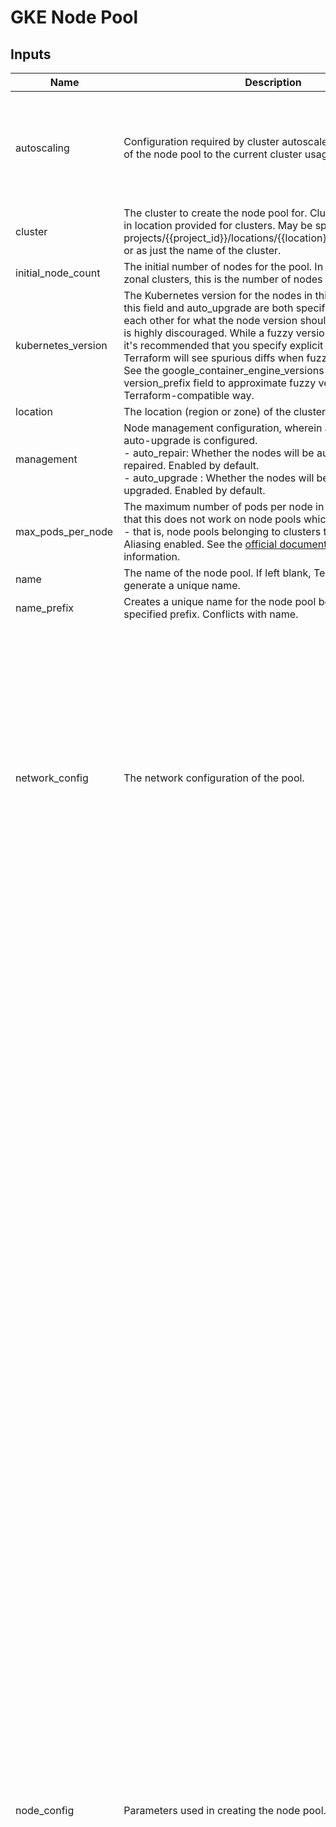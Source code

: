 # GKE Node Pool


<!-- BEGINNING OF PRE-COMMIT-TERRAFORM DOCS HOOK -->
## Inputs

| Name | Description | Type | Default | Required |
|------|-------------|------|---------|:--------:|
| autoscaling | Configuration required by cluster autoscaler to adjust the size of the node pool to the current cluster usage. | <pre>object({<br>    min_node_count       = optional(number)<br>    max_node_count       = optional(number)<br>    total_min_node_count = optional(number)<br>    total_max_node_count = optional(number)<br>    location_policy      = optional(string)<br>  })</pre> | <pre>{<br>  "max_node_count": 100,<br>  "min_node_count": 1<br>}</pre> | no |
| cluster | The cluster to create the node pool for. Cluster must be present in location provided for clusters. May be specified in the format projects/{{project\_id}}/locations/{{location}}/clusters/{{cluster}} or as just the name of the cluster. | `string` | n/a | yes |
| initial\_node\_count | The initial number of nodes for the pool. In regional or multi-zonal clusters, this is the number of nodes per zone. | `number` | `null` | no |
| kubernetes\_version | The Kubernetes version for the nodes in this pool. Note that if this field and auto\_upgrade are both specified, they will fight each other for what the node version should be, so setting both is highly discouraged. While a fuzzy version can be specified, it's recommended that you specify explicit versions as Terraform will see spurious diffs when fuzzy versions are used. See the google\_container\_engine\_versions data source's version\_prefix field to approximate fuzzy versions in a Terraform-compatible way. | `string` | `null` | no |
| location | The location (region or zone) of the cluster. | `string` | `null` | no |
| management | Node management configuration, wherein auto-repair and auto-upgrade is configured.<br>  - auto\_repair: Whether the nodes will be automatically repaired. Enabled by default.<br>  - auto\_upgrade : Whether the nodes will be automatically upgraded. Enabled by default. | <pre>object({<br>    auto_repair  = optional(bool)<br>    auto_upgrade = optional(bool)<br>  })</pre> | <pre>{<br>  "auto_repair": true,<br>  "auto_upgrade": true<br>}</pre> | no |
| max\_pods\_per\_node | The maximum number of pods per node in this node pool. Note that this does not work on node pools which are 'route-based' - that is, node pools belonging to clusters that do not have IP Aliasing enabled. See the [official documentation](https://cloud.google.com/kubernetes-engine/docs/how-to/flexible-pod-cidr) for more information. | `number` | `null` | no |
| name | The name of the node pool. If left blank, Terraform will auto-generate a unique name. | `string` | `null` | no |
| name\_prefix | Creates a unique name for the node pool beginning with the specified prefix. Conflicts with name. | `string` | `null` | no |
| network\_config | The network configuration of the pool. | <pre>object({<br>    create_pod_range     = optional(bool)<br>    enable_private_nodes = optional(bool)<br>    pod_ipv4_cidr_block  = optional(string)<br>    pod_range            = optional(string)<br>    additional_node_network_configs = optional(object({<br>      network    = string<br>      subnetwork = string<br>    }))<br>    additional_pod_network_configs = optional(object({<br>      subnetwork          = string<br>      secondary_pod_range = string<br>      max_pods_per_node   = number<br>    }))<br>    pod_cidr_overprovision_config = optional(object({<br>      disabled = bool<br>    }))<br>    network_performance_config = optional(object({<br>      total_egress_bandwidth_tier = string<br>    }))<br>  })</pre> | `null` | no |
| node\_config | Parameters used in creating the node pool. | <pre>object({<br>    confidential_nodes = optional(object({<br>      enabled = bool<br>    }))<br>    disk_size_gb                = optional(number)<br>    disk_type                   = optional(string)<br>    enable_confidential_storage = optional(bool)<br>    local_ssd_encryption_mode   = optional(string)<br>    ephemeral_storage_config = optional(object({<br>      local_ssd_count = number<br>    }))<br>    ephemeral_storage_local_ssd_config = optional(object({<br>      local_ssd_count  = number<br>      data_cache_count = optional(number)<br>    }))<br>    fast_socket = optional(object({<br>      enabled = bool<br>    }))<br>    local_nvme_ssd_block_config = optional(object({<br>      local_ssd_count = number<br>    }))<br>    logging_variant = optional(string)<br>    secondary_boot_disks = optional(object({<br>      disk_image = string<br>      mode       = optional(string)<br>    }))<br>    gcfs_config = optional(object({<br>      enabled = bool<br>    }))<br>    gvnic = optional(object({<br>      enabled = bool<br>    }))<br>    guest_accelerator = optional(object({<br>      type  = string<br>      count = number<br>      gpu_driver_installation_config = optional(object({<br>        gpu_driver_version = string<br>      }))<br>      gpu_partition_size = optional(string)<br>      gpu_sharing_config = optional(object({<br>        gpu_sharing_strategy       = string<br>        max_shared_clients_per_gpu = number<br>      }))<br>    }))<br>    image_type       = optional(string)<br>    labels           = optional(map(string))<br>    resource_labels  = optional(map(string))<br>    max_run_duration = optional(string)<br>    flex_start       = optional(bool)<br>    local_ssd_count  = optional(number)<br>    machine_type     = optional(string)<br>    metadata         = optional(map(string))<br>    min_cpu_platform = optional(string)<br>    oauth_scopes     = optional(list(string))<br>    preemptible      = optional(bool)<br>    reservation_affinity = optional(object({<br>      consume_reservation_type = string<br>      key                      = optional(string)<br>      values                   = optional(list(string))<br>    }))<br>    spot = optional(bool)<br>    sandbox_config = optional(object({<br>      sandbox_type = string<br>    }))<br>    boot_disk_kms_key = optional(string)<br>    service_account   = string<br>    shielded_instance_config = optional(object({<br>      enable_secure_boot          = optional(bool)<br>      enable_integrity_monitoring = optional(bool)<br>    }))<br>    storage_pools         = optional(list(string))<br>    tags                  = optional(list(string))<br>    resource_manager_tags = optional(map(string))<br>    taint = optional(list(object({<br>      key    = string<br>      value  = string<br>      effect = string<br>    })))<br>    workload_metadata_config = optional(object({<br>      mode = optional(string)<br>    }))<br>    kubelet_config = optional(object({<br>      cpu_manager_policy                     = optional(string)<br>      cpu_cfs_quota                          = optional(bool)<br>      cpu_cfs_quota_period                   = optional(string)<br>      insecure_kubelet_readonly_port_enabled = optional(bool)<br>      pod_pids_limit                         = optional(number)<br>      container_log_max_size                 = optional(string)<br>      container_log_max_files                = optional(number)<br>      image_gc_low_threshold_percent         = optional(number)<br>      image_gc_high_threshold_percent        = optional(number)<br>      image_minimum_gc_age                   = optional(string)<br>      allowed_unsafe_sysctls                 = optional(list(string))<br>    }))<br>    linux_node_config = optional(object({<br>      sysctls     = optional(map(string))<br>      cgroup_mode = optional(string)<br>      hugepages_config = optional(object({<br>        hugepage_size_2m = optional(number)<br>        hugepage_size_1g = optional(number)<br>      }))<br>    }))<br>    windows_node_config = optional(object({<br>      osversion = string<br>    }))<br>    containerd_config = optional(object({<br>      private_registry_access_config = optional(object({<br>        enabled = bool<br>        certificate_authority_domain_config = optional(object({<br>          fqdns = list(string)<br>          gcp_secret_manager_certificate_config = object({<br>            secret_uri = string<br>          })<br>        }))<br>      }))<br>    }))<br>    node_group = optional(string)<br>    sole_tenant_config = optional(object({<br>      node_affinity = optional(object({<br>        key      = string<br>        operator = string<br>        values   = list(string)<br>      }))<br>    }))<br>  })</pre> | n/a | yes |
| node\_count | The number of nodes per instance group. This field can be used to update the number of nodes per instance group but should not be used alongside autoscaling. | `number` | `1` | no |
| node\_locations | The list of zones in which the node pool's nodes should be located. Nodes must be in the region of their regional cluster or in the same region as their cluster's zone for zonal clusters. If unspecified, the cluster-level node\_locations will be used. Note: node\_locations will not revert to the cluster's default set of zones upon being unset. You must manually reconcile the list of zones with your cluster. | `list(string)` | `null` | no |
| placement\_policy | Specifies a custom placement policy for the nodes.<br>    - type: The type of the policy. Supports a single value: COMPACT. Specifying COMPACT placement policy type places node pool's nodes in a closer physical proximity in order to reduce network latency between nodes.<br>    - policy\_name: If set, refers to the name of a custom resource policy supplied by the user. The resource policy must be in the same project and region as the node pool. If not found, InvalidArgument error is returned.<br>    - tpu\_topology: The TPU topology like "2x4" or "2x2x2". | <pre>object({<br>    type         = string<br>    policy_name  = optional(string)<br>    tpu_topology = optional(string)<br>  })</pre> | `null` | no |
| project\_id | The ID of the project in which to create the node pool. | `string` | n/a | yes |
| queued\_provisioning | Specifies node pool-level settings of queued provisioning.<br>    - enabled (Required) - Makes nodes obtainable through the ProvisioningRequest API exclusively. | <pre>object({<br>    enabled = bool<br>  })</pre> | `null` | no |
| timeouts | Timeout for cluster operations. | <pre>object({<br>    create = optional(string)<br>    update = optional(string)<br>    delete = optional(string)<br>  })</pre> | <pre>{<br>  "create": "45m",<br>  "delete": "45m",<br>  "update": "45m"<br>}</pre> | no |
| upgrade\_settings | Specify node upgrade settings to change how GKE upgrades nodes. | <pre>object({<br>    max_surge       = optional(number)<br>    max_unavailable = optional(number)<br>    strategy        = optional(string)<br>    blue_green_settings = optional(object({<br>      standard_rollout_policy = object({<br>        batch_percentage    = optional(number)<br>        batch_node_count    = optional(number)<br>        batch_soak_duration = optional(string)<br>      })<br>      node_pool_soak_duration = optional(string)<br>    }))<br>  })</pre> | <pre>{<br>  "max_surge": 1,<br>  "max_unavailable": 0,<br>  "strategy": "SURGE"<br>}</pre> | no |

## Outputs

| Name | Description |
|------|-------------|
| id | an identifier for the resource with format {{project\_id}}/{{location}}/{{cluster}}/{{name}} |
| instance\_group\_urls | The resource URLs of the managed instance groups associated with this node pool. |
| managed\_instance\_group\_urls | List of instance group URLs which have been assigned to this node pool. |

<!-- END OF PRE-COMMIT-TERRAFORM DOCS HOOK -->
